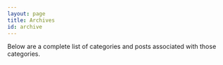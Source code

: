 ```yaml
---
layout: page
title: Archives
id: archive
---
```


Below are a complete list of categories and posts associated with those categories.